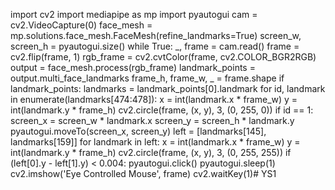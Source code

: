 import cv2
import mediapipe as mp
import pyautogui
cam = cv2.VideoCapture(0)
face_mesh = mp.solutions.face_mesh.FaceMesh(refine_landmarks=True)
screen_w, screen_h = pyautogui.size()
while True:
    _, frame = cam.read()
    frame = cv2.flip(frame, 1)
    rgb_frame = cv2.cvtColor(frame, cv2.COLOR_BGR2RGB)
    output = face_mesh.process(rgb_frame)
    landmark_points = output.multi_face_landmarks
    frame_h, frame_w, _ = frame.shape
    if landmark_points:
        landmarks = landmark_points[0].landmark
        for id, landmark in enumerate(landmarks[474:478]):
            x = int(landmark.x * frame_w)
            y = int(landmark.y * frame_h)
            cv2.circle(frame, (x, y), 3, (0, 255, 0))
            if id == 1:
                screen_x = screen_w * landmark.x
                screen_y = screen_h * landmark.y
                pyautogui.moveTo(screen_x, screen_y)
        left = [landmarks[145], landmarks[159]]
        for landmark in left:
            x = int(landmark.x * frame_w)
            y = int(landmark.y * frame_h)
            cv2.circle(frame, (x, y), 3, (0, 255, 255))
        if (left[0].y - left[1].y) < 0.004:
            pyautogui.click()
            pyautogui.sleep(1)
    cv2.imshow('Eye Controlled Mouse', frame)
    cv2.waitKey(1)# YS1
